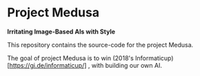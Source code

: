 # Project Medusa
**Irritating Image-Based AIs with Style**

This repository contains the source-code for the project Medusa. 

The goal of project Medusa is to win (2018's Informaticup)[https://gi.de/informaticup/] , with building our own AI. 
